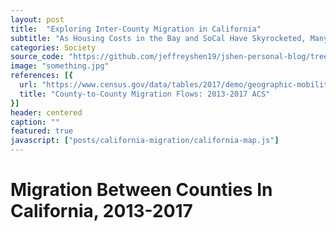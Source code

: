 ```yaml
---
layout: post
title:  "Exploring Inter-County Migration in California"
subtitle: "As Housing Costs in the Bay and SoCal Have Skyrocketed, Many Californians Have Opted For More Affordable Counties"
categories: Society
source_code: "https://github.com/jeffreyshen19/jshen-personal-blog/tree/master/_code/california-migration"
image: "something.jpg"
references: [{
  url: "https://www.census.gov/data/tables/2017/demo/geographic-mobility/county-to-county-migration-2013-2017.html",
  title: "County-to-County Migration Flows: 2013-2017 ACS"
}]
header: centered
caption: ""
featured: true
javascript: ["posts/california-migration/california-map.js"]
---
```



<h1 class = "has-text-centered">Migration Between Counties In California, 2013-2017</h1>
<div id = "california-map" class = "california-map">
</div>

